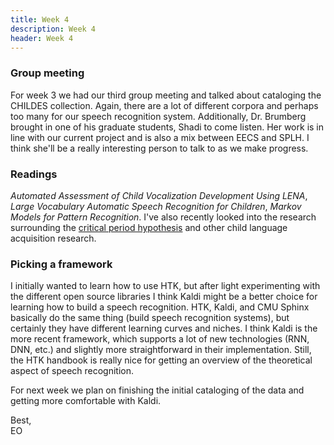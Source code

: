 ```yaml
---
title: Week 4
description: Week 4
header: Week 4
---
```


### Group meeting
For week 3 we had our third group meeting and talked about cataloging the CHILDES collection. Again, there are a lot of different corpora and perhaps too many for our speech recognition system. Additionally, Dr. Brumberg brought in one of his graduate students, Shadi to come listen. Her work is in line with our current project and is also a mix between EECS and SPLH. I think she'll be a really interesting person to talk to as we make progress.

### Readings
_Automated Assessment of Child
Vocalization Development Using LENA_, _Large Vocabulary Automatic Speech Recognition for Children_, _Markov Models for Pattern Recognition_. I've also recently looked into the research surrounding the [critical period hypothesis](https://en.wikipedia.org/wiki/Critical_period_hypothesis) and other child language acquisition research.

### Picking a framework
I initially wanted to learn how to use HTK, but after light experimenting with the different open source libraries I think Kaldi might be a better choice for learning how to build a speech recognition. HTK, Kaldi, and CMU Sphinx basically do the same thing (build speech recognition systems), but certainly they have different learning curves and niches. I think Kaldi is the more recent framework, which supports a lot of new technologies (RNN, DNN, etc.) and slightly more straightforward in their implementation. Still, the HTK handbook is really nice for getting an overview of the theoretical aspect of speech recognition.

For next week we plan on finishing the initial cataloging of the data and getting more comfortable with Kaldi.

Best, <br />
EO
